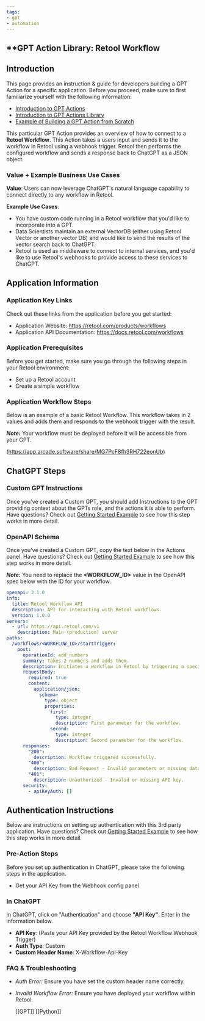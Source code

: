 ```yaml
---
tags:
- gpt
- automation
---
```


## **GPT Action Library: Retool Workflow

## Introduction

This page provides an instruction & guide for developers building a GPT Action for a specific application. Before you proceed, make sure to first familiarize yourself with the following information:

- [Introduction to GPT Actions](https://platform.openai.com/docs/actions)
- [Introduction to GPT Actions Library](https://platform.openai.com/docs/actions/actions-library)
- [Example of Building a GPT Action from Scratch](https://platform.openai.com/docs/actions/getting-started)

This particular GPT Action provides an overview of how to connect to a **Retool Workflow**. This Action takes a users input and sends it to the workflow in Retool using a webhook trigger. Retool then performs the configured workflow and sends a response back to ChatGPT as a JSON object.

### Value + Example Business Use Cases

**Value**: Users can now leverage ChatGPT's natural language capability to connect directly to any workflow in Retool.

**Example Use Cases**:
- You have custom code running in a Retool workflow that you'd like to incorporate into a GPT.
- Data Scientists maintain an external VectorDB (either using Retool Vector or another vector DB) and would like to send the results of the vector search back to ChatGPT.
- Retool is used as middleware to connect to internal services, and you'd like to use Retool's webhooks to provide access to these services to ChatGPT.

## Application Information

### Application Key Links

Check out these links from the application before you get started:

- Application Website: https://retool.com/products/workflows
- Application API Documentation: https://docs.retool.com/workflows

### Application Prerequisites

Before you get started, make sure you go through the following steps in your Retool environment:

- Set up a Retool account
- Create a simple workflow

### Application Workflow Steps

Below is an example of a basic Retool Workflow. This workflow takes in 2 values and adds them and responds to the webhook trigger with the result.

***Note:*** Your workflow must be deployed before it will be accessible from your GPT.

(https://app.arcade.software/share/MG7PcF8fh3RH722eonUb)

## ChatGPT Steps

### Custom GPT Instructions

Once you've created a Custom GPT, you should add Instructions to the GPT providing context about the GPTs role, and the actions it is able to perform. Have questions? Check out [Getting Started Example](https://platform.openai.com/docs/actions/getting-started) to see how this step works in more detail.

### OpenAPI Schema

Once you've created a Custom GPT, copy the text below in the Actions panel. Have questions? Check out [Getting Started Example](https://platform.openai.com/docs/actions/getting-started) to see how this step works in more detail.

***Note:*** You need to replace the __<WORKFLOW_ID>__ value in the OpenAPI spec below with the ID for your workflow.

```yaml
openapi: 3.1.0
info:
  title: Retool Workflow API
  description: API for interacting with Retool workflows.
  version: 1.0.0
servers:
  - url: https://api.retool.com/v1
    description: Main (production) server
paths:
  /workflows/<WORKFLOW_ID>/startTrigger:
    post:
      operationId: add_numbers
      summary: Takes 2 numbers and adds them.
      description: Initiates a workflow in Retool by triggering a specific workflow ID.
      requestBody:
        required: true
        content:
          application/json:
            schema:
              type: object
              properties:
                first:
                  type: integer
                  description: First parameter for the workflow.
                second:
                  type: integer
                  description: Second parameter for the workflow.
      responses:
        "200":
          description: Workflow triggered successfully.
        "400":
          description: Bad Request - Invalid parameters or missing data.
        "401":
          description: Unauthorized - Invalid or missing API key.
      security:
        - apiKeyAuth: []
```

## Authentication Instructions

Below are instructions on setting up authentication with this 3rd party application. Have questions? Check out [Getting Started Example](https://platform.openai.com/docs/actions/getting-started) to see how this step works in more detail.

### Pre-Action Steps

Before you set up authentication in ChatGPT, please take the following steps in the application.

- Get your API Key from the Webhook config panel

### In ChatGPT

In ChatGPT, click on "Authentication" and choose **"API Key"**. Enter in the information below.

- **API Key**: (Paste your API Key provided by the Retool Workflow Webhook Trigger)
- **Auth Type**: Custom
- **Custom Header Name**: X-Workflow-Api-Key

### FAQ & Troubleshooting

- *Auth Error:* Ensure you have set the custom header name correctly.
- *Invalid Workflow Error:* Ensure you have deployed your workflow within Retool.

  [[GPT]]  [[Python]]
